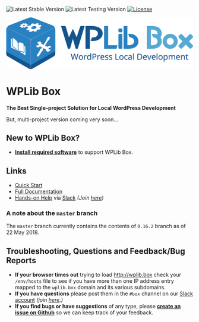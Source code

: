 ![Latest Stable Version](https://img.shields.io/badge/stable-0.17.0-blue.svg)
![Latest Testing Version](https://img.shields.io/badge/testing-0.17.1-red.svg)
[![License](https://poser.pugx.org/wplib/wplib-box/license)](https://packagist.org/packages/wplib/wplib-box)

![WPLib-Box](https://github.com/wplib/wplib.github.io/raw/master/WPLib-Box-100x.png)

# WPLib Box

**The Best Single-project Solution for Local WordPress Development**

But, multi-project version coming very soon...

## New to WPLib Box?

- [**Install required software**](http://wplib.github.io/wplib-box/#required-hw) to support WPLib Box.

## Links
 - [Quick Start](http://wplib.github.io/wplib-box/#quickstart)
 - [Full Documentation](http://wplib.github.io/wplib-box/)
 - [Hands-on Help](https://wplib.slack.com) via [Slack](https://slackhq.com) <em>(Join [here](https://launchpass.com/wplib))</em>

### A note about the `master` branch
The `master` branch currently contains the contents of `0.16.2` branch as of 22 May 2018.    


## Troubleshooting, Questions and Feedback/Bug Reports
- **If your browser times out** trying to load http://wplib.box check your `/env/hosts` file to see if you have more than one IP address entry mapped to the `wplib.box` domain and its various subdomains.
- **If you have questions** please post them in the `#box` channel on our [Slack account](https://wplib.slack.com) <em>(join [here](https://slackpass.io/wplib).)</em>
- **If you find bugs or have suggestions** of any type, please [**create an issue on Github**](https://github.com/wplib/wplib-box/issues/new) so we can keep track of your feedback.
